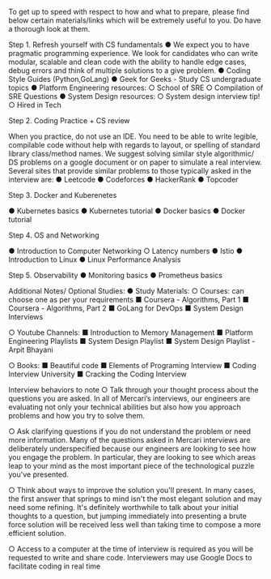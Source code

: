 To get up to speed with respect to how and what to prepare, please find below certain materials/links which will be extremely useful to you. Do have a thorough look at them.


Step 1. Refresh yourself with CS fundamentals
●	We expect you to have pragmatic programming experience. We look for candidates who can write modular, scalable and clean code with the ability to handle edge cases, debug errors and think of multiple solutions to a give problem.
●	Coding Style Guides (Python,GoLang)
●	Geek for Geeks - Study CS undergraduate topics
●	Platform Engineering resources:
○	School of SRE
○	Compilation of SRE Questions
●	System Design resources:
○	System design interview tip!
○	Hired in Tech

Step 2. Coding Practice + CS review

When you practice, do not use an IDE. You need to be able to write legible, compilable code without help with regards to layout, or spelling of standard library class/method names. We suggest solving similar style algorithmic/ DS problems on a google document or on paper to simulate a real interview. Several sites that provide similar problems to those typically asked in the interview are:
●	Leetcode
●	Codeforces
●	HackerRank
●	Topcoder

Step 3. Docker and Kuberenetes

●	Kubernetes basics
●	Kubernetes tutorial
●	Docker basics
●	Docker tutorial


Step 4. OS and Networking

●	Introduction to Computer Networking
○	Latency numbers
●	Istio
●	Introduction to Linux
●	Linux Performance Analysis
 
Step 5. Observability
●	Monitoring basics
●	Prometheus basics




Additional Notes/ Optional Studies:
●	Study Materials:
○	Courses: can choose one as per your requirements
■	Coursera - Algorithms, Part 1
■	Coursera - Algorithms, Part 2
■	GoLang for DevOps
■	System Design Interviews

○	Youtube Channels:
■	Introduction to Memory Management
■	Platform Engineering Playlists
■	System Design Playlist
■	System Design Playlist - Arpit Bhayani

○	Books:
■	Beautiful code
■	Elements of Programing Interview
■	Coding Interview University
■	Cracking the Coding Interview

Interview behaviors to note
○	Talk through your thought process about the questions you are asked. In all of Mercari’s interviews, our engineers are evaluating not only your technical abilities but also how you approach problems and how you try to solve them.

○	Ask clarifying questions if you do not understand the problem or need more information. Many of the questions asked in Mercari interviews are deliberately underspecified because our engineers are looking to see how you engage the problem. In particular, they are looking to see which areas leap to your mind as the most important piece of the technological puzzle you've presented.

○	Think about ways to improve the solution you'll present. In many cases, the first answer that springs to mind isn't the most elegant solution and may need some refining. It's definitely worthwhile to talk about your initial thoughts to a question, but jumping immediately into presenting a brute force solution will be received less well than taking time to compose a more efficient solution.

○	Access to a computer at the time of interview is required as you will be requested to write and share code. Interviewers may use Google Docs to facilitate coding in real time
